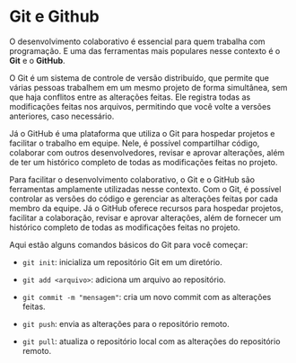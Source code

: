 # Git e Github

O desenvolvimento colaborativo é essencial para quem trabalha com programação. E uma das ferramentas mais populares nesse contexto é o <b>Git</b> e o <b>GitHub</b>.

O Git é um sistema de controle de versão distribuído, que permite que várias pessoas trabalhem em um mesmo projeto de forma simultânea, sem que haja conflitos entre as alterações feitas. Ele registra todas as modificações feitas nos arquivos, permitindo que você volte a versões anteriores, caso necessário.

Já o GitHub é uma plataforma que utiliza o Git para hospedar projetos e facilitar o trabalho em equipe. Nele, é possível compartilhar código, colaborar com outros desenvolvedores, revisar e aprovar alterações, além de ter um histórico completo de todas as modificações feitas no projeto.

Para facilitar o desenvolvimento colaborativo, o Git e o GitHub são ferramentas amplamente utilizadas nesse contexto. Com o Git, é possível controlar as versões do código e gerenciar as alterações feitas por cada membro da equipe. Já o GitHub oferece recursos para hospedar projetos, facilitar a colaboração, revisar e aprovar alterações, além de fornecer um histórico completo de todas as modificações feitas no projeto.

Aqui estão alguns comandos básicos do Git para você começar:

* `git init`: inicializa um repositório Git em um diretório.

* `git add <arquivo>`: adiciona um arquivo ao repositório.

* `git commit -m "mensagem"`: cria um novo commit com as alterações feitas.

* `git push`: envia as alterações para o repositório remoto.

* `git pull`: atualiza o repositório local com as alterações do repositório remoto.
